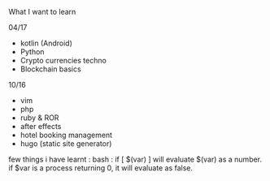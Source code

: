 What I want to learn

04/17
- kotlin (Android)
- Python
- Crypto currencies techno
- Blockchain basics

10/16
- vim
- php
- ruby & ROR
- after effects
- hotel booking management
- hugo (static site generator)



few things i have learnt :
bash : if [ $(var) ] will evaluate $(var) as a number. if $var is a process returning 0, it will evaluate as false.
